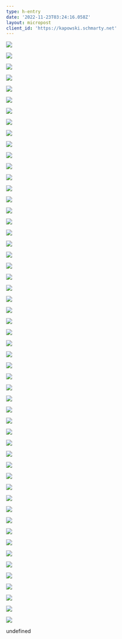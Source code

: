 ```yaml
---
type: h-entry
date: '2022-11-23T03:24:16.058Z'
layout: micropost
client_id: 'https://kapowski.schmarty.net'
---
```

![](/h)

![](/t)

![](/t)

![](/p)

![](/s)

![](/:)

![](//)

![](//)

![](/z)

![](/i)

![](/p)

![](/p)

![](/y)

![](/.)

![](/g)

![](/f)

![](/y)

![](/c)

![](/a)

![](/t)

![](/.)

![](/c)

![](/o)

![](/m)

![](//)

![](/D)

![](/e)

![](/f)

![](/e)

![](/n)

![](/s)

![](/i)

![](/v)

![](/e)

![](/M)

![](/e)

![](/m)

![](/o)

![](/r)

![](/a)

![](/b)

![](/l)

![](/e)

![](/K)

![](/a)

![](/w)

![](/a)

![](/l)

![](/a)

![](/.)

![](/g)

![](/i)

![](/f)

undefined
